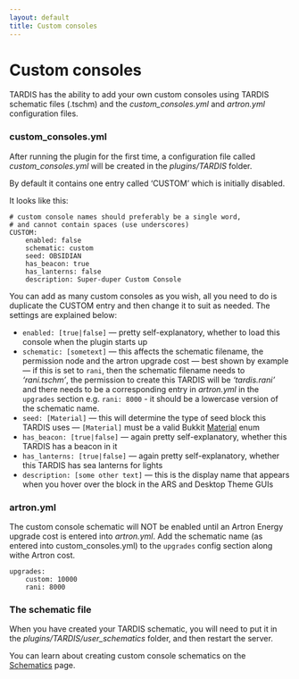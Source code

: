 ```yaml
---
layout: default
title: Custom consoles
---
```


# Custom consoles

TARDIS has the ability to add your own custom consoles using TARDIS schematic files (.tschm) and the
_custom\_consoles.yml_ and _artron.yml_ configuration files.

### custom\_consoles.yml

After running the plugin for the first time, a configuration file called _custom\_consoles.yml_ will be created in the
_plugins/TARDIS_ folder.

By default it contains one entry called ‘CUSTOM’ which is initially disabled.

It looks like this:

    # custom console names should preferably be a single word,
    # and cannot contain spaces (use underscores)
    CUSTOM:
        enabled: false
        schematic: custom
        seed: OBSIDIAN
        has_beacon: true
        has_lanterns: false
        description: Super-duper Custom Console

You can add as many custom consoles as you wish, all you need to do is duplicate the CUSTOM entry and then change it to
suit as needed. The settings are explained below:

- `enabled: [true|false]` — pretty self-explanatory, whether to load this console when the plugin starts up
- `schematic: [sometext]` — this affects the schematic filename, the permission node and the artron upgrade cost — best
  shown by example — if this is set to `rani`, then the schematic filename needs to _‘rani.tschm’_, the permission to
  create this TARDIS will be _‘tardis.rani’_ and there needs to be a corresponding entry in _artron.yml_ in
  the `upgrades` section e.g. `rani: 8000` - it should be a lowercase version of the schematic name.
- `seed: [Material]` — this will determine the type of seed block this TARDIS uses — `[Material]` must be a valid
  Bukkit [Material](https://hub.spigotmc.org/stash/projects/SPIGOT/repos/bukkit/browse/src/main/java/org/bukkit/Material.java)
  enum
- `has_beacon: [true|false]` — again pretty self-explanatory, whether this TARDIS has a beacon in it
- `has_lanterns: [true|false]` — again pretty self-explanatory, whether this TARDIS has sea lanterns for lights
- `description: [some other text]` — this is the display name that appears when you hover over the block in the ARS and
  Desktop Theme GUIs

### artron.yml

The custom console schematic will NOT be enabled until an Artron Energy upgrade cost is entered into _artron.yml_. Add
the schematic name (as entered into custom\_consoles.yml) to the `upgrades` config section along withe Artron cost.

    upgrades:
        custom: 10000
        rani: 8000

### The schematic file

When you have created your TARDIS schematic, you will need to put it in the _plugins/TARDIS/user\_schematics_ folder,
and then restart the server.

You can learn about creating custom console schematics on the [Schematics](schematics) page.

